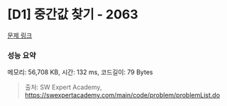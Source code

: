 # [D1] 중간값 찾기 - 2063 

[문제 링크](https://swexpertacademy.com/main/code/problem/problemDetail.do?contestProbId=AV5QPsXKA2UDFAUq) 

### 성능 요약

메모리: 56,708 KB, 시간: 132 ms, 코드길이: 79 Bytes



> 출처: SW Expert Academy, https://swexpertacademy.com/main/code/problem/problemList.do